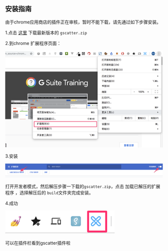 ## 安装指南

由于chrome应用商店的插件正在审核，暂时不能下载，请先通过如下步骤安装。



1.点击 [这里](https://github.com/gxchain/GScatter/raw/master/gscatter.zip) 下载最新版本的 `gscatter.zip`

 

2.到chrome 扩展程序页面：

 

![img](../images/8YI14nRwBHo9YBRq.png)

 

3.安装

 

![img](../images/A51mYEBFBnUDS9sf.png)

打开开发者模式，然后解压步骤一下载的`gscatter.zip`，点击 加载已解压的扩展程序 ，选择解压后的 `build`文件夹完成安装。

 

4.成功

 

![img](../images/extension-logo.png)

可以在插件栏看到gscatter插件啦